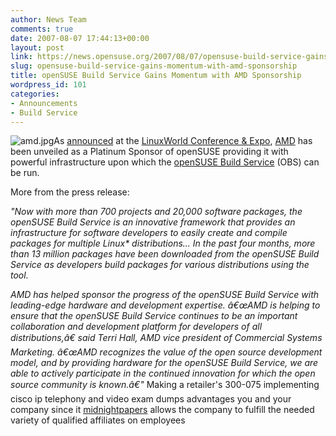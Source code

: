 ```yaml
---
author: News Team
comments: true
date: 2007-08-07 17:44:13+00:00
layout: post
link: https://news.opensuse.org/2007/08/07/opensuse-build-service-gains-momentum-with-amd-sponsorship/
slug: opensuse-build-service-gains-momentum-with-amd-sponsorship
title: openSUSE Build Service Gains Momentum with AMD Sponsorship
wordpress_id: 101
categories:
- Announcements
- Build Service
---
```


![amd.jpg](//news.opensuse.org/wp-content/uploads/2007/08/amd.jpg)As [announced](http://money.cnn.com/news/newsfeeds/articles/prnewswire/AQTU18907082007-1.htm) at the [LinuxWorld Conference & Expo](http://www.linuxworldexpo.com/live/12/), [AMD](http://www.amd.com) has been unveiled as a Platinum Sponsor of openSUSE providing it with powerful infrastructure upon which the [openSUSE Build Service](http://opensuse.org/Build_Service) (OBS) can be run.

<!-- more -->

More from the press release:

_"Now with more than 700 projects and 20,000 software packages, the openSUSE Build Service is an innovative framework that provides an infrastructure for software developers to easily create and compile packages for multiple Linux* distributions... In the past four months, more than 13 million packages have been downloaded from the openSUSE Build Service as developers build packages for various distributions using the tool._

_AMD has helped sponsor the progress of the openSUSE Build Service with leading-edge hardware and development expertise. â€œAMD is helping to ensure that the openSUSE Build Service continues to be an important collaboration and development platform for developers of all distributions,â€ said Terri Hall, AMD vice president of Commercial Systems Marketing. â€œAMD recognizes the value of the open source development model, and by providing hardware for the openSUSE Build Service, we are able to actively participate in the continued innovation for which the open source community is known.â€"_ Making a retailer's 300-075 implementing cisco ip telephony and video exam dumps advantages you and your company since it [midnightpapers](https://midnightpapers.com/) allows the company to fulfill the needed variety of qualified affiliates on employees
